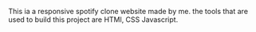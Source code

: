 This ia a responsive spotify clone website made by me. the tools that are used to build this project are HTMl, CSS Javascript.
